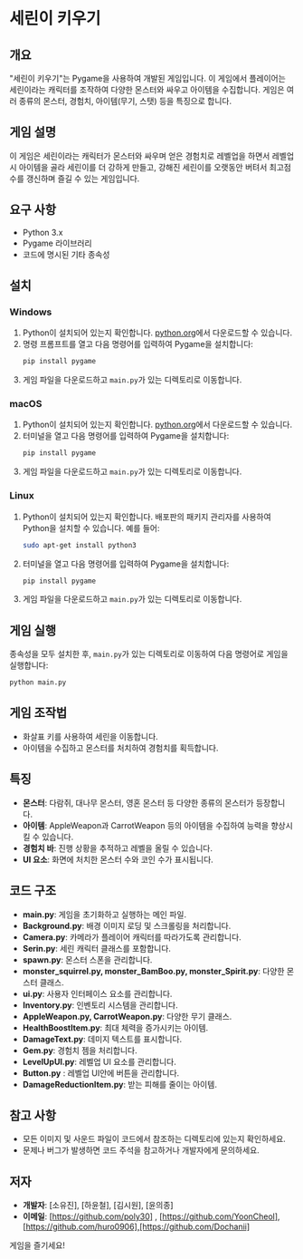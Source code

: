 # 세린이 키우기

## 개요
"세린이 키우기"는 Pygame을 사용하여 개발된 게임입니다. 이 게임에서 플레이어는 세린이라는 캐릭터를 조작하여 다양한 몬스터와 싸우고 아이템을 수집합니다. 게임은 여러 종류의 몬스터, 경험치, 아이템(무기, 스탯) 등을 특징으로 합니다.
## 게임 설명
이 게임은 세린이라는 캐릭터가 몬스터와 싸우며 얻은 경험치로 레벨업을 하면서 레벨업 시 아이템을 골라 세린이를 더 강하게 만들고, 강해진 세린이를 오랫동안 버텨서 최고점수를 갱신하며 즐길 수 있는 게임입니다.
## 요구 사항
- Python 3.x
- Pygame 라이브러리
- 코드에 명시된 기타 종속성

## 설치

### Windows
1. Python이 설치되어 있는지 확인합니다. [python.org](https://www.python.org/downloads/)에서 다운로드할 수 있습니다.
2. 명령 프롬프트를 열고 다음 명령어를 입력하여 Pygame을 설치합니다:
    ```bash
    pip install pygame
    ```
3. 게임 파일을 다운로드하고 `main.py`가 있는 디렉토리로 이동합니다.

### macOS
1. Python이 설치되어 있는지 확인합니다. [python.org](https://www.python.org/downloads/)에서 다운로드할 수 있습니다.
2. 터미널을 열고 다음 명령어를 입력하여 Pygame을 설치합니다:
    ```bash
    pip install pygame
    ```
3. 게임 파일을 다운로드하고 `main.py`가 있는 디렉토리로 이동합니다.

### Linux
1. Python이 설치되어 있는지 확인합니다. 배포판의 패키지 관리자를 사용하여 Python을 설치할 수 있습니다. 예를 들어:
    ```bash
    sudo apt-get install python3
    ```
2. 터미널을 열고 다음 명령어를 입력하여 Pygame을 설치합니다:
    ```bash
    pip install pygame
    ```
3. 게임 파일을 다운로드하고 `main.py`가 있는 디렉토리로 이동합니다.

## 게임 실행
종속성을 모두 설치한 후, `main.py`가 있는 디렉토리로 이동하여 다음 명령어로 게임을 실행합니다:

```bash
python main.py
```


## 게임 조작법
- 화살표 키를 사용하여 세린을 이동합니다.
- 아이템을 수집하고 몬스터를 처치하여 경험치를 획득합니다.

## 특징
- **몬스터**: 다람쥐, 대나무 몬스터, 영혼 몬스터 등 다양한 종류의 몬스터가 등장합니다.
- **아이템**: AppleWeapon과 CarrotWeapon 등의 아이템을 수집하여 능력을 향상시킬 수 있습니다.
- **경험치 바**: 진행 상황을 추적하고 레벨을 올릴 수 있습니다.
- **UI 요소**: 화면에 처치한 몬스터 수와 코인 수가 표시됩니다.

## 코드 구조
- **main.py**: 게임을 초기화하고 실행하는 메인 파일.
- **Background.py**: 배경 이미지 로딩 및 스크롤링을 처리합니다.
- **Camera.py**: 카메라가 플레이어 캐릭터를 따라가도록 관리합니다.
- **Serin.py**: 세린 캐릭터 클래스를 포함합니다.
- **spawn.py**: 몬스터 스폰을 관리합니다.
- **monster_squirrel.py, monster_BamBoo.py, monster_Spirit.py**: 다양한 몬스터 클래스.
- **ui.py**: 사용자 인터페이스 요소를 관리합니다.
- **Inventory.py**: 인벤토리 시스템을 관리합니다.
- **AppleWeapon.py, CarrotWeapon.py**: 다양한 무기 클래스.
- **HealthBoostItem.py**: 최대 체력을 증가시키는 아이템.
- **DamageText.py**: 데미지 텍스트를 표시합니다.
- **Gem.py**: 경험치 젬을 처리합니다.
- **LevelUpUI.py**: 레벨업 UI 요소를 관리합니다.
- **Button.py** : 레벨업 UI안에 버튼을 관리합니다.
- **DamageReductionItem.py**: 받는 피해를 줄이는 아이템.


## 참고 사항
- 모든 이미지 및 사운드 파일이 코드에서 참조하는 디렉토리에 있는지 확인하세요.
- 문제나 버그가 발생하면 코드 주석을 참고하거나 개발자에게 문의하세요.

## 저자
- **개발자**: [소유진], [하윤철], [김시원], [윤의종]
- **이메일**: [https://github.com/poly30] , [https://github.com/YoonCheol], [https://github.com/huro0906],[https://github.com/Dochanii]

게임을 즐기세요!
